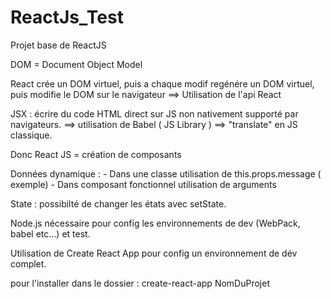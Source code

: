 # ReactJs_Test
Projet base de ReactJS


DOM = Document Object Model

React crée un DOM virtuel, puis a chaque modif regénére un DOM virtuel, puis modifie le DOM sur le navigateur ==> Utilisation de l'api React

JSX : écrire du code HTML direct sur JS non nativement supporté par navigateurs. ==> utilisation de Babel ( JS Library ) ==> "translate" en JS classique.

Donc React JS = création de composants

Données dynamique : - Dans une classe utilisation de this.props.message ( exemple)
                    - Dans composant fonctionnel utilisation de arguments 
 

State : possibilté de changer les états avec setState.

Node.js nécessaire pour config les environnements de dev (WebPack, babel etc...) et test.


Utilisation de Create React App pour config un environnement de dév complet.

pour l'installer dans le dossier : create-react-app NomDuProjet



